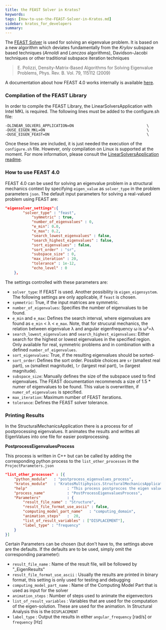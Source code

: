 ```yaml
---
title: the FEAST Solver in Kratos?
keywords: 
tags: [How-to-use-the-FEAST-Solver-in-Kratos.md]
sidebar: kratos_for_developers
summary: 
---
```


The [FEAST Solver](http://www.ecs.umass.edu/~polizzi/feast/) is used for solving an eigenvalue problem. It is based on a new algorithm which deviates fundamentally from the _Krylov_ subspace based techniques (_Arnoldi_ and _Lanczos_ algorithms), Davidson-Jacobi techniques or other traditional subspace iteration techniques

   > E. Polizzi, Density-Matrix-Based Algorithms for Solving Eigenvalue Problems, Phys. Rev. B. Vol. 79, 115112 (2009)

A documentation about how FEAST 4.0 works internally is available [here](https://arxiv.org/abs/2002.04807).

### Compilation of the FEAST Library

In order to compile the FEAST Library, the LinearSolversApplication with Intel MKL is required. The following lines must be added to the configure.sh file:

```console
-DLINEAR_SOLVERS_APPLICATION=ON                                 \
-DUSE_EIGEN_MKL=ON                                              \
-DUSE_EIGEN_FEAST=ON                                            \
```

Once these lines are included, it is just needed the execution of the `configure.sh` file. However, only compilation on Linux is supported at the moment. For more information, please consult the [LinearSolversApplication readme](https://github.com/KratosMultiphysics/Kratos/blob/master/applications/LinearSolversApplication/README.md).

### How to use FEAST 4.0
FEAST 4.0 can be used for solving an eigenvalue problem in a structural mechanics context by specifying `eigen_value` as `solver_type` in the problem parameters `json`. The default input parameters for solving a real-valued problem using FEAST are:

```json
"eigensolver_settings":{
	    "solver_type" : "feast",
            "symmetric" : true,
            "number_of_eigenvalues" : 0,
            "e_min": 0.0,
            "e_max": 0.2,
            "search_lowest_eigenvalues" : false,
            "search_highest_eigenvalues" : false,
            "sort_eigenvalues" : false,
            "sort_order" : "sr",
            "subspace_size" : 0,
            "max_iteration" : 20,
            "tolerance" : 1e-12,
            "echo_level" : 0
	},
```

The settings controlled with these parameters are:
- `solver_type`: If FEAST is used. Another possibility is `eigen_eigensystem`. The following settings are only applicable, if `feast` is chosen.
- `symmetric`: True, if the input matrices are symmetric.
- `number_of_eigenvalues`: Specifies the number of eigenvalues to be found.
- `e_min` and `e_max`: Defines the search interval, where eigenvalues are found as `e_min` < &lambda; < `e_max`. Note, that for strucural mechanics, the relation between eigenvalue &lambda; and angular eigenfrequency &omega; is &omega;²=&lambda;
- `search_lowest_eigenvalues` and `search_highest_eigenvalues`: Either search for the highest or lowest eigenvalues in the specified region. Only available for real, symmetric problems and in combination with a defined `number_of_eigenvalues`.
- `sort_eigenvalues`: True, if the resulting eigenvalues should be sorted-
- `sort_order`: Defines the sort order. Possible choices are `sr` (smallest real part), `sm` (smallest magnitude), `lr` (largest real part), `lm` (largest magnitude).
- `subspace_size`: Manually defines the size of the subspace used to find eigenvalues. The FEAST documentation recommends a size of 1.5 * numer of eigenvalues to be found. This value is overwritten, if `numer_of_eigenvalues` is specified.
- `max_iteration`: Maximum number of FEAST iterations.
- `tolerance`: Defines the FEAST solver tolerance.

### Printing Results

In the StructuralMechanicsApplication there is a process for of postprocessing eigenvalues. It animates the results and writtes all EigenValues into one file for easier postprocessing.

**PostprocessEigenvaluesProcess**

This process is written in C++ but can be called by adding the corresponding python process to the `list_other_processes` in the `ProjectParameters.json`

```json
"list_other_processes" : [{
    "python_module"   : "postprocess_eigenvalues_process",
    "kratos_module"   : "KratosMultiphysics.StructuralMechanicsApplication",
    "help"                  : "This process postprocces the eigen values for GiD",
    "process_name"          : "PostProcessEigenvaluesProcess",
    "Parameters"            : { 
        "result_file_name" : "Structure",
        "result_file_format_use_ascii" : false,
        "computing_model_part_name"   : "computing_domain",
        "animation_steps"   :  20,
        "list_of_result_variables" : ["DISPLACEMENT"],
        "label_type" : "frequency"
    }
}]
```
Certain Parameters can be chosen (but don't have to, the settings above are the defaults. If the defaults are to be used, simply omit the corresponding parameter):
- `result_file_name` : Name of the result file, will be followed by "_EigenResults"
- `result_file_format_use_ascii` : Usually the results are printed in binary format, this setting is only used for testing and debugging
- `computing_model_part_name`   : Name of the Computing Model Part that is used as input for the solver
- `animation_steps`   :  Number of steps used to animate the eigenvectors
- `list_of_result_variables` : Variables that are used for the computation of the eigen-solution. These are used for the animation. In Structural Analysis this is the `DISPLACEMENT`
- `label_type` : Output the results in either `angular_frequency` [rad/s] or `frequency` [Hz]
